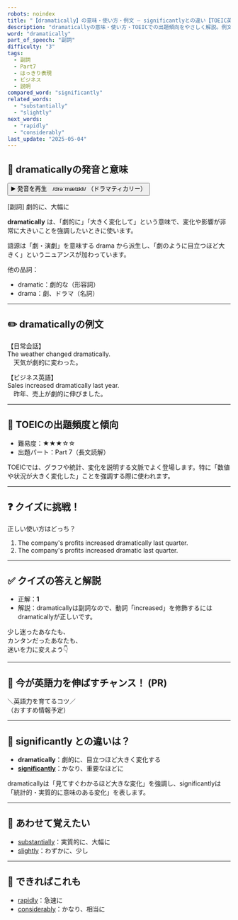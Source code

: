 ```yaml
---
robots: noindex
title: "【dramatically】の意味・使い方・例文 ― significantlyとの違い【TOEIC英単語】"
description: "dramaticallyの意味・使い方・TOEICでの出題傾向をやさしく解説。例文・クイズ付きでsignificantlyとの違いもわかりやすく学べます。"
word: "dramatically"
part_of_speech: "副詞"
difficulty: "3"
tags:
  - 副詞
  - Part7
  - はっきり表現
  - ビジネス
  - 説明
compared_word: "significantly"
related_words:
  - "substantially"
  - "slightly"
next_words:
  - "rapidly"
  - "considerably"
last_update: "2025-05-04"
---
```


## 🔰 dramaticallyの発音と意味

<button class="play-audio" onclick="playTTS('dramatically')">
  <span class="play-audio-main">
    ▶️ 発音を再生　/drəˈmætɪkli/
  </span>
  <span class="play-audio-sub">
    （ドラマティカリー）
  </span>
</button>

[副詞] 劇的に、大幅に

**dramatically** は、「劇的に」「大きく変化して」という意味で、変化や影響が非常に大きいことを強調したいときに使います。

語源は「劇・演劇」を意味する drama から派生し、「劇のように目立つほど大きく」というニュアンスが加わっています。

他の品詞：  
- dramatic：劇的な（形容詞）
- drama：劇、ドラマ（名詞）

---

## ✏️ dramaticallyの例文

【日常会話】  
The weather changed dramatically.  
　天気が劇的に変わった。

【ビジネス英語】  
Sales increased dramatically last year.  
　昨年、売上が劇的に伸びました。

---

## 🎯 TOEICの出題頻度と傾向

- 難易度：★★★☆☆
- 出題パート：Part 7（長文読解）

TOEICでは、グラフや統計、変化を説明する文脈でよく登場します。特に「数値や状況が大きく変化した」ことを強調する際に使われます。

---

## ❓ クイズに挑戦！

正しい使い方はどっち？

1. The company's profits increased dramatically last quarter.  
2. The company's profits increased dramatic last quarter.

---

## ✅ クイズの答えと解説

- 正解：**1**
- 解説：dramaticallyは副詞なので、動詞「increased」を修飾するにはdramaticallyが正しいです。

少し迷ったあなたも、  
カンタンだったあなたも、  
迷いを力に変えよう👇️

---

## 🚀 今が英語力を伸ばすチャンス！ (PR)

<div class="info-center">
＼英語力を育てるコツ／<br>  
（おすすめ情報予定）
</div>

---

## 🤔  significantly との違いは？

- **dramatically**：劇的に、目立つほど大きく変化する
- **[significantly](/word/significantly/)**：かなり、重要なほどに

dramaticallyは「見てすぐわかるほど大きな変化」を強調し、significantlyは「統計的・実質的に意味のある変化」を表します。

---

## 🧩 あわせて覚えたい

- [substantially](/word/substantially/)：実質的に、大幅に
- [slightly](/word/slightly/)：わずかに、少し

---

## 📖 できればこれも

- [rapidly](/word/rapidly/)：急速に
- [considerably](/word/considerably/)：かなり、相当に

<!-- cvid: aid03_bid04 -->
